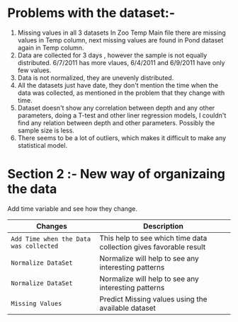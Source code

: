 # Problems with the dataset:-
1. Missing values in all 3 datasets  In Zoo Temp Main file there are missing values in Temp column, next  missing values are found in 
Pond dataset again in Temp column.
2. Data are collected for 3 days , however the sample is not equally distributed. 
6/7/2011 has more vlaues, 6/4/2011 and 6/9/2011 have only few values.
3. Data is not normalized, they are unevenly distributed.
4. All the datasets just have date, they don't mention the time when the data was collected, as mentioned in the problem that they change with time.
5. Dataset doesn't show any correlation between depth and any other parameters, doing a T-test and other liner regression models, I couldn't find any relation between depth and other parameters. Possibly the sample size is less.
6. There seems to be a lot of outliers, which makes it difficult to make any statistical model.

# Section 2 :- New way of organizaing the data
Add time variable and see how they change.



| Changes | Description |
| --- | --- |
| `Add Time when the Data was collected` |  This help to see which time data collection gives favorable result |
| `Normalize DataSet` | Normalize will help to see any interesting patterns |
| `Normalize DataSet` | Normalize will help to see any interesting patterns |
| `Missing Values` | Predict Missing values using the available dataset |
